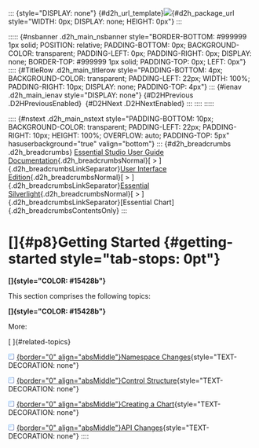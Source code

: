 ::: {style="DISPLAY: none"}
[](ms-xhelp:///?Id=d2h_url_template){#d2h_url_template}![](!package_url!){#d2h_package_url style="WIDTH: 0px; DISPLAY: none; HEIGHT: 0px"}
:::

::::: {#nsbanner .d2h_main_nsbanner style="BORDER-BOTTOM: #999999 1px solid; POSITION: relative; PADDING-BOTTOM: 0px; BACKGROUND-COLOR: transparent; PADDING-LEFT: 0px; PADDING-RIGHT: 0px; DISPLAY: none; BORDER-TOP: #999999 1px solid; PADDING-TOP: 0px; LEFT: 0px"}
:::: {#TitleRow .d2h_main_titlerow style="PADDING-BOTTOM: 4px; BACKGROUND-COLOR: transparent; PADDING-LEFT: 22px; WIDTH: 100%; PADDING-RIGHT: 10px; DISPLAY: none; PADDING-TOP: 4px"}
::: {#ienav .d2h_main_ienav style="DISPLAY: none"}
[](ms-xhelp:///?Id=ad06a19e-13d8-4bf7-8de8-5dd2631d58fa){#D2HPrevious .D2HPreviousEnabled}  [](ms-xhelp:///?Id=53647e94-a083-4e49-a840-85b028aa47df){#D2HNext .D2HNextEnabled}
:::
::::
:::::

:::: {#nstext .d2h_main_nstext style="PADDING-BOTTOM: 10px; BACKGROUND-COLOR: transparent; PADDING-LEFT: 22px; PADDING-RIGHT: 10px; HEIGHT: 100%; OVERFLOW: auto; PADDING-TOP: 5px" hasuserbackground="true" valign="bottom"}
::: {#d2h_breadcrumbs .d2h_breadcrumbs}
[Essential Studio User Guide Documentation](ms-xhelp:///?Id=12457748-09e3-4d74-a240-8e049cedf030){.d2h_breadcrumbsNormal}[ \> ]{.d2h_breadcrumbsLinkSeparator}[User Interface Edition](ms-xhelp:///?Id=c29296b7-531c-413b-a0ec-488ca1f7f669){.d2h_breadcrumbsNormal}[ \> ]{.d2h_breadcrumbsLinkSeparator}[Essential Silverlight](ms-xhelp:///?Id=66221bd1-ba2e-43c2-94a7-618f50e01d24){.d2h_breadcrumbsNormal}[ \> ]{.d2h_breadcrumbsLinkSeparator}[Essential Chart]{.d2h_breadcrumbsContentsOnly}
:::

# []{#p8}Getting Started {#getting-started style="tab-stops: 0pt"}

**[]{style="COLOR: #15428b"}** 

This section comprises the following topics:

**[]{style="COLOR: #15428b"}** 

More:

[ ]{#related-topics}

[![](button.gif){border="0" align="absMiddle"}Namespace Changes](ms-xhelp:///?Id=53647e94-a083-4e49-a840-85b028aa47df){style="TEXT-DECORATION: none"}

[![](button.gif){border="0" align="absMiddle"}Control Structure](ms-xhelp:///?Id=8c7d73dc-bda6-48f0-ba8c-3e3eb9a29a4e){style="TEXT-DECORATION: none"}

[![](button.gif){border="0" align="absMiddle"}Creating a Chart](ms-xhelp:///?Id=86975758-0eeb-4277-85d7-125d8da9ac5a){style="TEXT-DECORATION: none"}

[![](button.gif){border="0" align="absMiddle"}API Changes](ms-xhelp:///?Id=5e471d07-5be1-4442-8a14-7528ce930517){style="TEXT-DECORATION: none"}
::::
